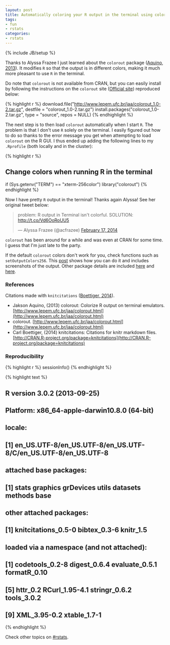 ```yaml
---
layout: post
title: Automatically coloring your R output in the terminal using colorout
tags:
- fun
- rstats
categories:
- rstats
---
```

{% include JB/setup %}









Thanks to Alyssa Frazee I just learned about the `colorout` package (<span class="showtooltip" title="Aquino J (2013). colorout: Colorize R output on terminal emulators. R package version 1.0-2."><a href="http://www.lepem.ufc.br/jaa/colorout.html">Aquino, 2013</a></span>). It modifies `R` so that the output is in different colors, making it much more pleasant to use `R` in the terminal.

Do note that `colorout` is not available from CRAN, but you can easily install by following the instructions on the `colorout` site (<span class="showtooltip" title="(2014). 'colorout.' ."><a href="http://www.lepem.ufc.br/jaa/colorout.html">Official site</a></span>) reproduced below:


{% highlight r %}
download.file("http://www.lepem.ufc.br/jaa/colorout_1.0-2.tar.gz", destfile = "colorout_1.0-2.tar.gz")
install.packages("colorout_1.0-2.tar.gz", type = "source", repos = NULL)
{% endhighlight %}


The next step is to then load `colorout` automatically when I start `R`. The problem is that I don't use `R` solely on the terminal. I easily figured out how to do so thanks to the error message you get when attempting to load `colorout` on the R GUI. I thus ended up adding the following lines to my `.Rprofile` (both locally and in the cluster):


{% highlight r %}
## Change colors when running R in the terminal
if (Sys.getenv("TERM") == "xterm-256color") library("colorout")
{% endhighlight %}


Now I have pretty `R` output in the terminal! Thanks again Alyssa! See her original tweet below:


<blockquote class="twitter-tweet" lang="en"><p>problem: R output in Terminal isn&#39;t colorful. SOLUTION: <a href="http://t.co/Vd6OoRoUU5">http://t.co/Vd6OoRoUU5</a></p>&mdash; Alyssa Frazee (@acfrazee) <a href="https://twitter.com/acfrazee/statuses/435517664975269888">February 17, 2014</a></blockquote>
<script async src="//platform.twitter.com/widgets.js" charset="utf-8"></script>


`colorout` has been around for a while and was even at CRAN for some time. I guess that I'm just late to the party. 

If the default `colorout` colors don't work for you, check functions such as `setOutputColors256`. This [post](http://musicallyut.blogspot.com/2012/07/colors-in-r-console.html) shows how you can do it and includes screenshots of the output. Other package details are included [here](http://www.inside-r.org/packages/cran/colorout) and [here](http://thr3ads.net/r-help/2011/11/1629717-New-package-colorout-to-colorize-R-output-on-terminal-emulators).


### References

Citations made with `knitcitations` (<span class="showtooltip" title="Boettiger C (2014). knitcitations: Citations for knitr markdown files. R package version 0.5-0."><a href="http://CRAN.R-project.org/package=knitcitations">Boettiger, 2014</a></span>).



- Jakson Aquino,   (2013) colorout: Colorize R output on terminal emulators.  [http://www.lepem.ufc.br/jaa/colorout.html](http://www.lepem.ufc.br/jaa/colorout.html)
-  colorout.  [http://www.lepem.ufc.br/jaa/colorout.html](http://www.lepem.ufc.br/jaa/colorout.html)
- Carl Boettiger,   (2014) knitcitations: Citations for knitr markdown files.  [http://CRAN.R-project.org/package=knitcitations](http://CRAN.R-project.org/package=knitcitations)


### Reproducibility


{% highlight r %}
sessionInfo()
{% endhighlight %}



{% highlight text %}
## R version 3.0.2 (2013-09-25)
## Platform: x86_64-apple-darwin10.8.0 (64-bit)
## 
## locale:
## [1] en_US.UTF-8/en_US.UTF-8/en_US.UTF-8/C/en_US.UTF-8/en_US.UTF-8
## 
## attached base packages:
## [1] stats     graphics  grDevices utils     datasets  methods   base     
## 
## other attached packages:
## [1] knitcitations_0.5-0 bibtex_0.3-6        knitr_1.5          
## 
## loaded via a namespace (and not attached):
##  [1] codetools_0.2-8 digest_0.6.4    evaluate_0.5.1  formatR_0.10   
##  [5] httr_0.2        RCurl_1.95-4.1  stringr_0.6.2   tools_3.0.2    
##  [9] XML_3.95-0.2    xtable_1.7-1
{% endhighlight %}


Check other topics on [#rstats](https://twitter.com/search?q=%23rstats).

